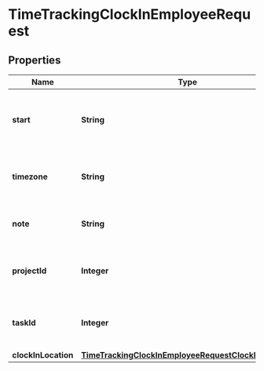 

# TimeTrackingClockInEmployeeRequest


## Properties

| Name | Type | Description | Notes |
|------------ | ------------- | ------------- | -------------|
|**start** | **String** | The start time for the clock in. In 24 hour format HH:MM |  [optional] |
|**timezone** | **String** | The timezone associated with the clock in. |  [optional] |
|**note** | **String** | The note associated with the clock in |  [optional] |
|**projectId** | **Integer** | The id of the project associated with the clock in |  [optional] |
|**taskId** | **Integer** | The id of the task associated with the clock in |  [optional] |
|**clockInLocation** | [**TimeTrackingClockInEmployeeRequestClockInLocation**](TimeTrackingClockInEmployeeRequestClockInLocation.md) |  |  [optional] |



